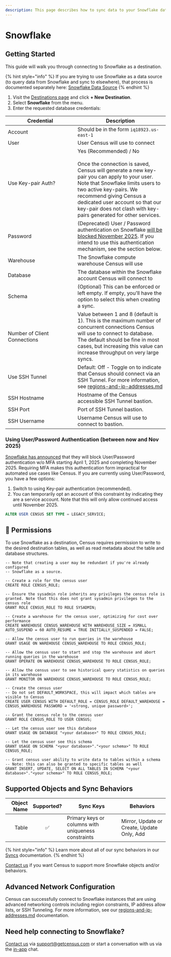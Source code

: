 ```yaml
---
description: This page describes how to sync data to your Snowflake data warehouse.
---
```


# Snowflake

## Getting Started <a href="#getting-started" id="getting-started"></a>

This guide will walk you through connecting to Snowflake as a destination.

{% hint style="info" %}
If you are trying to use Snowflake as a data source (to query data from Snowflake and sync to elsewhere), that process is documented separately here: [Snowflake Data Source](../sources/available-sources/snowflake.md)
{% endhint %}

1. Visit the [Destinations page](https://app.getcensus.com/destinations) and click **+ New Destination**.
2. Select **Snowflake** from the menu.
3. Enter the requested database credentials:

<table><thead><tr><th width="203">Credential</th><th>Description</th></tr></thead><tbody><tr><td>Account</td><td>Should be in the form <code>iq18923.us-east-1</code></td></tr><tr><td>User</td><td>User Census will use to connect</td></tr><tr><td>Use Key-pair Auth?</td><td>Yes (Recommended) / No<br><br>Once the connection is saved, Census will generate a new key-pair you can apply to your user. Note that Snowflake limits users to two active key-pairs. We recommend giving Census a dedicated user account so that our key-pair does not clash with key-pairs generated for other services.</td></tr><tr><td>Password</td><td>(Deprecated) User / Password authentication on Snowflake <a href="https://www.snowflake.com/en/blog/blocking-single-factor-password-authentification/">will be blocked November 2025</a>. If you intend to use this authentication mechanism, see the section below.</td></tr><tr><td>Warehouse</td><td>The Snowflake compute warehouse Census will use</td></tr><tr><td>Database</td><td>The database within the Snowflake account Census will connect to</td></tr><tr><td>Schema</td><td>(Optional) This can be enforced or left empty. If empty, you'll have the option to select this when creating a sync.</td></tr><tr><td>Number of Client Connections</td><td>Value between 1 and 8 (default is 1). This is the maximum number of concurrent connections Census will use to connect to database. The default should be fine in most cases, but increasing this value can increase throughput on very large syncs.</td></tr><tr><td>Use SSH Tunnel</td><td>Default: Off - Toggle on to indicate that Census should connect via an SSH Tunnel. For more information, see <a data-mention href="../misc/security-and-privacy/regions-and-ip-addresses.md">regions-and-ip-addresses.md</a></td></tr><tr><td>SSH Hostname</td><td>Hostname of the Census accessible SSH Tunnel bastion.</td></tr><tr><td>SSH Port</td><td>Port of SSH Tunnel bastion.</td></tr><tr><td>SSH Username</td><td>Username Census will use to connect to bastion.</td></tr></tbody></table>

### Using User/Password Authentication (between now and Nov 2025)

[Snowflake has announced](https://www.snowflake.com/en/blog/blocking-single-factor-password-authentification/) that they will block User/Password authentication w/o MFA starting April 1, 2025 and completing November 2025. Requiring MFA makes this authentication form impractical for automated use cases like Census. If you are currently using User/Password, you have a few options:

1. Switch to using Key-pair authentication (recommended).
2. You can temporarily opt an account of this constraint by indicating they are a service account. Note that this will only allow continued access until November 2025.

```sql
ALTER USER CENSUS SET TYPE = LEGACY_SERVICE;
```

## 🔑 Permissions

To use Snowflake as a destination, Census requires permission to write to the desired destination tables, as well as read metadata about the table and database structures.

```
-- Note that creating a user may be redundant if you're already configured
-- Snowflake as a source.

-- Create a role for the census user
CREATE ROLE CENSUS_ROLE;

-- Ensure the sysadmin role inherits any privileges the census role is granted. Note that this does not grant sysadmin privileges to the census role
GRANT ROLE CENSUS_ROLE TO ROLE SYSADMIN;

-- Create a warehouse for the census user, optimizing for cost over performance
CREATE WAREHOUSE CENSUS_WAREHOUSE WITH WAREHOUSE_SIZE = XSMALL AUTO_SUSPEND = 60 AUTO_RESUME = TRUE INITIALLY_SUSPENDED = FALSE;

-- Allow the census user to run queries in the warehouse
GRANT USAGE ON WAREHOUSE CENSUS_WAREHOUSE TO ROLE CENSUS_ROLE;

-- Allow the census user to start and stop the warehouse and abort running queries in the warehouse
GRANT OPERATE ON WAREHOUSE CENSUS_WAREHOUSE TO ROLE CENSUS_ROLE;

-- Allow the census user to see historical query statistics on queries in its warehouse
GRANT MONITOR ON WAREHOUSE CENSUS_WAREHOUSE TO ROLE CENSUS_ROLE;

-- Create the census user
-- Do not set DEFAULT_WORKSPACE, this will impact which tables are visible to Census
CREATE USER CENSUS WITH DEFAULT_ROLE = CENSUS_ROLE DEFAULT_WAREHOUSE = CENSUS_WAREHOUSE PASSWORD = '<strong, unique password>';

-- Grant the census role to the census user
GRANT ROLE CENSUS_ROLE TO USER CENSUS;

-- Let the census user see this database
GRANT USAGE ON DATABASE "<your database>" TO ROLE CENSUS_ROLE;

-- Let the census user see this schema
GRANT USAGE ON SCHEMA "<your database>"."<your schema>" TO ROLE CENSUS_ROLE;

-- Grant census user ability to write data to tables within a schema
-- Note: this can also be granted to specific tables as well
GRANT INSERT, UPDATE, SELECT ON ALL TABLES IN SCHEMA "<your database>"."<your schema>" TO ROLE CENSUS_ROLE;
```

## Supported Objects and Sync Behaviors <a href="#supported-objects-and-sync-behaviors" id="supported-objects-and-sync-behaviors"></a>

| **Object Name** | **Supported?** | **Sync Keys**                                       | **Behaviors**                              |
| --------------: | :------------: | --------------------------------------------------- | ------------------------------------------ |
|           Table |        ✅       | Primary keys or columns with uniqueness constraints | Mirror, Update or Create, Update Only, Add |

{% hint style="info" %}
Learn more about all of our sync behaviors in our [Syncs](../syncs/overview.md) documentation.
{% endhint %}

[Contact us](mailto:support@getcensus.com) if you want Census to support more Snowflake objects and/or behaviors.

## Advanced Network Configuration

Census can successfully connect to Snowflake instances that are using advanced networking controls including region constraints, IP address allow lists, or SSH Tunneling. For more information, see our [regions-and-ip-addresses.md](../misc/security-and-privacy/regions-and-ip-addresses.md "mention") documentation.

## Need help connecting to Snowflake?

[Contact us](mailto:support@getcensus.com) via support@getcensus.com or start a conversation with us via the [in-app](https://app.getcensus.com) chat.
